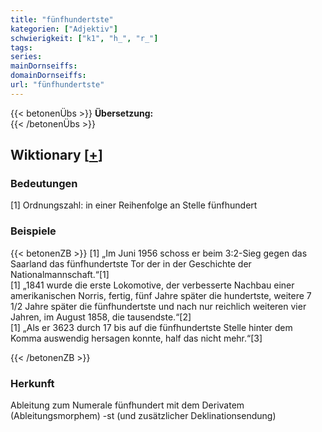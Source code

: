 ```yaml
---
title: "fünfhundertste"
kategorien: ["Adjektiv"]
schwierigkeit: ["k1", "h_", "r_"]
tags:
series:
mainDornseiffs:
domainDornseiffs:
url: "fünfhundertste"
---
```


{{< betonenÜbs >}}
**Übersetzung:**  
{{< /betonenÜbs >}}

## Wiktionary [[+](https://de.wiktionary.org/wiki/fünfhundertste)]

### Bedeutungen
[1] Ordnungszahl: in einer Reihenfolge an Stelle fünfhundert  

### Beispiele
{{< betonenZB >}}
[1] „Im Juni 1956 schoss er beim 3:2-Sieg gegen das Saarland das fünfhundertste Tor der in der Geschichte der Nationalmannschaft.“[1]  
[1] „1841 wurde die erste Lokomotive, der verbesserte Nachbau einer amerikanischen Norris, fertig, fünf Jahre später die hundertste, weitere 7 1/2 Jahre später die fünfhundertste und nach nur reichlich weiteren vier Jahren, im August 1858, die tausendste.“[2]  
[1] „Als er 3623 durch 17 bis auf die fünfhundertste Stelle hinter dem Komma auswendig hersagen konnte, half das nicht mehr.“[3]  

{{< /betonenZB >}}
### Herkunft
Ableitung zum Numerale fünfhundert mit dem Derivatem (Ableitungsmorphem) -st (und zusätzlicher Deklinationsendung)  



